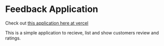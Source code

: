 # Feedback Application
Check out [this application here at vercel](https://feedback-app-snowy.vercel.app/)

This is a simple application to recieve, list and show customers review and ratings.


